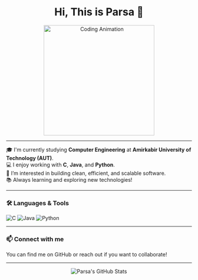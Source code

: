 <h1 align="center">Hi, This is Parsa 👋</h1>

<p align="center">
  <img src="https://i.gifer.com/BHFO.gif" width="300" alt="Coding Animation" />
</p>

---

🎓 I'm currently studying **Computer Engineering** at **Amirkabir University of Technology (AUT)**.  
💻 I enjoy working with **C**, **Java**, and **Python**.  
🚀 I’m interested in building clean, efficient, and scalable software.  
📚 Always learning and exploring new technologies!

---

### 🛠️ Languages & Tools
![C](https://img.shields.io/badge/C-00599C?style=for-the-badge&logo=c&logoColor=white)
![Java](https://img.shields.io/badge/Java-ED8B00?style=for-the-badge&logo=java&logoColor=white)
![Python](https://img.shields.io/badge/Python-3776AB?style=for-the-badge&logo=python&logoColor=white)

---

### 📫 Connect with me  
You can find me on GitHub or reach out if you want to collaborate!

---

<p align="center">
  <img src="https://github-readme-stats.vercel.app/api?username=parsa0s0a&show_icons=true&theme=tokyonight" alt="Parsa's GitHub Stats" />
</p>
